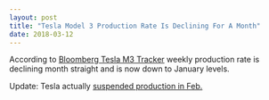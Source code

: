 ```yaml
---
layout: post
title: "Tesla Model 3 Production Rate Is Declining For A Month"
date: 2018-03-12
---
```

    
According to [Bloomberg Tesla M3 Tracker](https://www.bloomberg.com/graphics/2018-tesla-tracker/) weekly production rate is declining month straight and is now down to January levels.

Update: Tesla actually [suspended production in Feb.](https://www.bloomberg.com/news/articles/2018-03-11/tesla-temporarily-suspended-model-3-production-in-late-february)